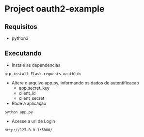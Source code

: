 # Project oauth2-example

## Requisitos

- python3

## Executando

- Instale as dependencias
```
pip install Flask requests-oauthlib
```
- Altere o arquivo app.py, informando os dados de autentificacao
  - app.secret_key
  - client_id
  - client_secret
- Rode a aplicação
```
python app.py
``` 
- Acesse a url de Login
```
http://127.0.0.1:5000/
```
